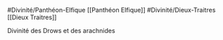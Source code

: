#Divinité/Panthéon-Elfique [[Panthéon Elfique]]
#Divinité/Dieux-Traitres [[Dieux Traitres]]

Divinité des Drows et des arachnides